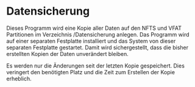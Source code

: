 # Datensicherung

Dieses Programm wird eine Kopie aller Daten auf den NFTS und VFAT Partitionen im Verzeichnis /Datensicherung anlegen. Das Programm wird auf einer separaten Festplatte installiert und das System von dieser separaten Festplatte gestartet. Damit wird sichergestellt, dass die bisher erstellten Kopien der Daten unverändert bleiben.

Es werden nur die Änderungen seit der letzten Kopie gespeichert. Dies veringert den benötigten Platz und die Zeit zum Erstellen der Kopie erheblich.
